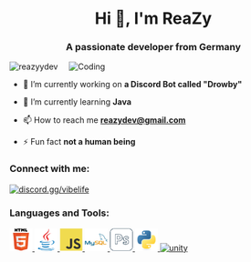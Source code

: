<h1 align="center">Hi 👋, I'm ReaZy</h1>
<h3 align="center">A passionate developer from Germany</h3>
<img align="right" alt="Coding" width="400" src="https://discord.c99.nl/widget/theme-4/852869802670424065.png">

<p align="left"> <img src="https://komarev.com/ghpvc/?username=reazyydev&label=Profile%20views&color=0e75b6&style=flat" alt="reazyydev" /> </p>

- 🔭 I’m currently working on **a Discord Bot called "Drowby"**

- 🌱 I’m currently learning **Java**

- 📫 How to reach me **reazydev@gmail.com**

- ⚡ Fun fact **not a human being**

<h3 align="left">Connect with me:</h3>
<p align="left">
<a href="https://discord.gg/discord.gg/vibelife" target="blank"><img align="center" src="https://raw.githubusercontent.com/rahuldkjain/github-profile-readme-generator/master/src/images/icons/Social/discord.svg" alt="discord.gg/vibelife" height="30" width="40" /></a>
</p>

<h3 align="left">Languages and Tools:</h3>
<p align="left"> <a href="https://www.w3.org/html/" target="_blank" rel="noreferrer"> <img src="https://raw.githubusercontent.com/devicons/devicon/master/icons/html5/html5-original-wordmark.svg" alt="html5" width="40" height="40"/> </a> <a href="https://www.java.com" target="_blank" rel="noreferrer"> <img src="https://raw.githubusercontent.com/devicons/devicon/master/icons/java/java-original.svg" alt="java" width="40" height="40"/> </a> <a href="https://developer.mozilla.org/en-US/docs/Web/JavaScript" target="_blank" rel="noreferrer"> <img src="https://raw.githubusercontent.com/devicons/devicon/master/icons/javascript/javascript-original.svg" alt="javascript" width="40" height="40"/> </a> <a href="https://www.mysql.com/" target="_blank" rel="noreferrer"> <img src="https://raw.githubusercontent.com/devicons/devicon/master/icons/mysql/mysql-original-wordmark.svg" alt="mysql" width="40" height="40"/> </a> <a href="https://www.photoshop.com/en" target="_blank" rel="noreferrer"> <img src="https://raw.githubusercontent.com/devicons/devicon/master/icons/photoshop/photoshop-line.svg" alt="photoshop" width="40" height="40"/> </a> <a href="https://www.python.org" target="_blank" rel="noreferrer"> <img src="https://raw.githubusercontent.com/devicons/devicon/master/icons/python/python-original.svg" alt="python" width="40" height="40"/> </a> <a href="https://unity.com/" target="_blank" rel="noreferrer"> <img src="https://www.vectorlogo.zone/logos/unity3d/unity3d-icon.svg" alt="unity" width="40" height="40"/> </a> </p>

